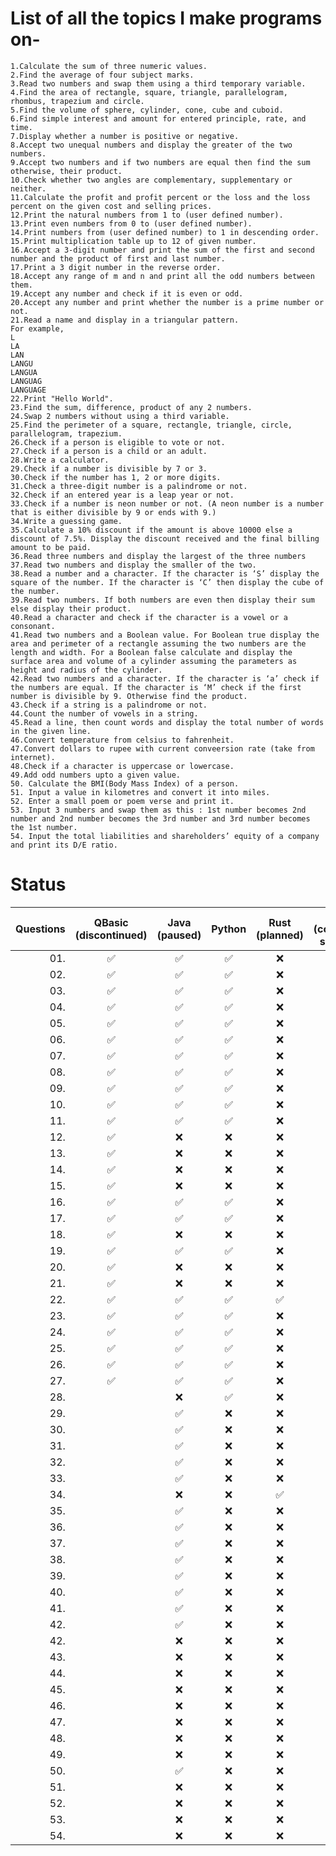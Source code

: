 # List of all the topics I make programs on-

    1.Calculate the sum of three numeric values.  
    2.Find the average of four subject marks.  
    3.Read two numbers and swap them using a third temporary variable.
    4.Find the area of rectangle, square, triangle, parallelogram, rhombus, trapezium and circle.
    5.Find the volume of sphere, cylinder, cone, cube and cuboid.
    6.Find simple interest and amount for entered principle, rate, and time.
    7.Display whether a number is positive or negative.
    8.Accept two unequal numbers and display the greater of the two numbers. 
    9.Accept two numbers and if two numbers are equal then find the sum otherwise, their product.
    10.Check whether two angles are complementary, supplementary or neither.
    11.Calculate the profit and profit percent or the loss and the loss percent on the given cost and selling prices.
    12.Print the natural numbers from 1 to (user defined number).
    13.Print even numbers from 0 to (user defined number).
    14.Print numbers from (user defined number) to 1 in descending order.
    15.Print multiplication table up to 12 of given number.
    16.Accept a 3-digit number and print the sum of the first and second number and the product of first and last number.
    17.Print a 3 digit number in the reverse order.
    18.Accept any range of m and n and print all the odd numbers between them. 
    19.Accept any number and check if it is even or odd.
    20.Accept any number and print whether the number is a prime number or not.
    21.Read a name and display in a triangular pattern.
    For example,
    L
    LA
    LAN
    LANGU
    LANGUA
    LANGUAG
    LANGUAGE
    22.Print "Hello World".
    23.Find the sum, difference, product of any 2 numbers.
    24.Swap 2 numbers without using a third variable.
    25.Find the perimeter of a square, rectangle, triangle, circle, parallelogram, trapezium.
    26.Check if a person is eligible to vote or not.
    27.Check if a person is a child or an adult.
    28.Write a calculator.
    29.Check if a number is divisible by 7 or 3.
    30.Check if the number has 1, 2 or more digits.
    31.Check a three-digit number is a palindrome or not.
    32.Check if an entered year is a leap year or not.
    33.Check if a number is neon number or not. (A neon number is a number that is either divisible by 9 or ends with 9.)
    34.Write a guessing game.
    35.Calculate a 10% discount if the amount is above 10000 else a discount of 7.5%. Display the discount received and the final billing amount to be paid.
    36.Read three numbers and display the largest of the three numbers
    37.Read two numbers and display the smaller of the two.
    38.Read a number and a character. If the character is ‘S’ display the square of the number. If the character is ‘C’ then display the cube of the number.
    39.Read two numbers. If both numbers are even then display their sum else display their product.
    40.Read a character and check if the character is a vowel or a consonant.
    41.Read two numbers and a Boolean value. For Boolean true display the area and perimeter of a rectangle assuming the two numbers are the length and width. For a Boolean false calculate and display the surface area and volume of a cylinder assuming the parameters as height and radius of the cylinder.
    42.Read two numbers and a character. If the character is ‘a’ check if the numbers are equal. If the character is ‘M’ check if the first number is divisible by 9. Otherwise find the product.
    43.Check if a string is a palindrome or not.
    44.Count the number of vowels in a string.
    45.Read a line, then count words and display the total number of words in the given line.
    46.Convert temperature from celsius to fahrenheit.
    47.Convert dollars to rupee with current conveersion rate (take from internet).
    48.Check if a character is uppercase or lowercase.
    49.Add odd numbers upto a given value.
    50. Calculate the BMI(Body Mass Index) of a person.
    51. Input a value in kilometres and convert it into miles.
    52. Enter a small poem or poem verse and print it.
    53. Input 3 numbers and swap them as this : 1st number becomes 2nd number and 2nd number becomes the 3rd number and 3rd number becomes the 1st number.
    54. Input the total liabilities and shareholders’ equity of a company and print its D/E ratio.


# Status

| Questions | QBasic <br> (discontinued) | Java <br> (paused) | Python | Rust <br> (planned) | C <br> (coming <br> soon) | C++ <br> (coming <br> soon) | C# <br> (planned) | Go <br> (planned) | Haskell <br> (planned) |
|---:|:---:|:---:|:---:|:---:|:---:|:---:|:---:|:---:|:---:|
|01.| ✅ | ✅ | ✅ | ❌ | ❌ | ❌ | ❌ | ❌ | ❌ |
|02.| ✅ | ✅ | ✅ | ❌ | ❌ | ❌ | ❌ | ❌ | ❌ |
|03.| ✅ | ✅ | ✅ | ❌ | ❌ | ❌ | ❌ | ❌ | ❌ |
|04.| ✅ | ✅ | ✅ | ❌ | ❌ | ❌ | ❌ | ❌ | ❌ |
|05.| ✅ | ✅ | ✅ | ❌ | ❌ | ❌ | ❌ | ❌ | ❌ |
|06.| ✅ | ✅ | ✅ | ❌ | ❌ | ❌ | ❌ | ❌ | ❌ |
|07.| ✅ | ✅ | ✅ | ❌ | ❌ | ❌ | ❌ | ❌ | ❌ |
|08.| ✅ | ✅ | ✅ | ❌ | ❌ | ❌ | ❌ | ❌ | ❌ |
|09.| ✅ | ✅ | ✅ | ❌ | ❌ | ❌ | ❌ | ❌ | ❌ |
|10.| ✅ | ✅ | ✅ | ❌ | ❌ | ❌ | ❌ | ❌ | ❌ |
|11.| ✅ | ✅ | ✅ | ❌ | ❌ | ❌ | ❌ | ❌ | ❌ |
|12.| ✅ | ❌ | ❌ | ❌ | ❌ | ❌ | ❌ | ❌ | ❌ |
|13.| ✅ | ❌ | ❌ | ❌ | ❌ | ❌ | ❌ | ❌ | ❌ |
|14.| ✅ | ❌ | ❌ | ❌ | ❌ | ❌ | ❌ | ❌ | ❌ |
|15.| ✅ | ❌ | ❌ | ❌ | ❌ | ❌ | ❌ | ❌ | ❌ |
|16.| ✅ | ✅ | ✅ | ❌ | ❌ | ❌ | ❌ | ❌ | ❌ |
|17.| ✅ | ✅ | ✅ | ❌ | ❌ | ❌ | ❌ | ❌ | ❌ |
|18.| ✅ | ❌ | ❌ | ❌ | ❌ | ❌ | ❌ | ❌ | ❌ |
|19.| ✅ | ✅ | ✅ | ❌ | ❌ | ❌ | ❌ | ❌ | ❌ |
|20.| ✅ | ❌ | ❌ | ❌ | ❌ | ❌ | ❌ | ❌ | ❌ |
|21.| ✅ | ❌ | ❌ | ❌ | ❌ | ❌ | ❌ | ❌ | ❌ |
|22.| ✅ | ✅ | ✅ | ✅ | ✅ | ✅ | ✅ | ✅ | ✅ |
|23.| ✅ | ✅ | ✅ | ❌ | ❌ | ❌ | ❌ | ❌ | ❌ |
|24.| ✅ | ✅ | ✅ | ❌ | ❌ | ❌ | ❌ | ❌ | ❌ |
|25.| ✅ | ✅ | ✅ | ❌ | ❌ | ❌ | ❌ | ❌ | ❌ |
|26.| ✅ | ✅ | ✅ | ❌ | ❌ | ❌ | ❌ | ❌ | ❌ |
|27.| ✅ | ✅ | ✅ | ❌ | ❌ | ❌ | ❌ | ❌ | ❌ |
|28.|    | ❌ | ✅ | ❌ | ❌ | ❌ | ❌ | ❌ | ❌ |
|29.|    | ✅ | ❌ | ❌ | ❌ | ❌ | ❌ | ❌ | ❌ |
|30.|    | ✅ | ❌ | ❌ | ❌ | ❌ | ❌ | ❌ | ❌ |
|31.|    | ✅ | ❌ | ❌ | ❌ | ❌ | ❌ | ❌ | ❌ |
|32.|    | ✅ | ❌ | ❌ | ❌ | ❌ | ❌ | ❌ | ❌ |
|33.|    | ✅ | ❌ | ❌ | ❌ | ❌ | ❌ | ❌ | ❌ |
|34.|    | ❌ | ❌ | ✅ | ❌ | ❌ | ❌ | ❌ | ❌ |
|35.|    | ✅ | ❌ | ❌ | ❌ | ❌ | ❌ | ❌ | ❌ |
|36.|    | ✅ | ❌ | ❌ | ❌ | ❌ | ❌ | ❌ | ❌ |
|37.|    | ✅ | ❌ | ❌ | ❌ | ❌ | ❌ | ❌ | ❌ |
|38.|    | ✅ | ❌ | ❌ | ❌ | ❌ | ❌ | ❌ | ❌ |
|39.|    | ✅ | ❌ | ❌ | ❌ | ❌ | ❌ | ❌ | ❌ |
|40.|    | ✅ | ❌ | ❌ | ❌ | ❌ | ❌ | ❌ | ❌ |
|41.|    | ✅ | ❌ | ❌ | ❌ | ❌ | ❌ | ❌ | ❌ |
|42.|    | ✅ | ❌ | ❌ | ❌ | ❌ | ❌ | ❌ | ❌ |
|42.|    | ❌ | ❌ | ❌ | ❌ | ❌ | ❌ | ❌ | ❌ |
|43.|    | ❌ | ❌ | ❌ | ❌ | ❌ | ❌ | ❌ | ❌ |
|44.|    | ❌ | ❌ | ❌ | ❌ | ❌ | ❌ | ❌ | ❌ |
|45.|    | ❌ | ❌ | ❌ | ❌ | ❌ | ❌ | ❌ | ❌ |
|46.|    | ❌ | ❌ | ❌ | ❌ | ❌ | ❌ | ❌ | ❌ |
|47.|    | ❌ | ❌ | ❌ | ❌ | ❌ | ❌ | ❌ | ❌ |
|48.|    | ❌ | ❌ | ❌ | ❌ | ❌ | ❌ | ❌ | ❌ |
|49.|    | ❌ | ❌ | ❌ | ❌ | ❌ | ❌ | ❌ | ❌ |
|50.|    | ✅ | ❌ | ❌ | ❌ | ❌ | ❌ | ❌ | ❌ |
|51.|    | ❌ | ❌ | ❌ | ❌ | ❌ | ❌ | ❌ | ❌ |
|52.|    | ❌ | ❌ | ❌ | ❌ | ❌ | ❌ | ❌ | ❌ |
|53.|    | ❌ | ❌ | ❌ | ❌ | ❌ | ❌ | ❌ | ❌ |
|54.|    | ❌ | ❌ | ❌ | ❌ | ❌ | ❌ | ❌ | ❌ |
